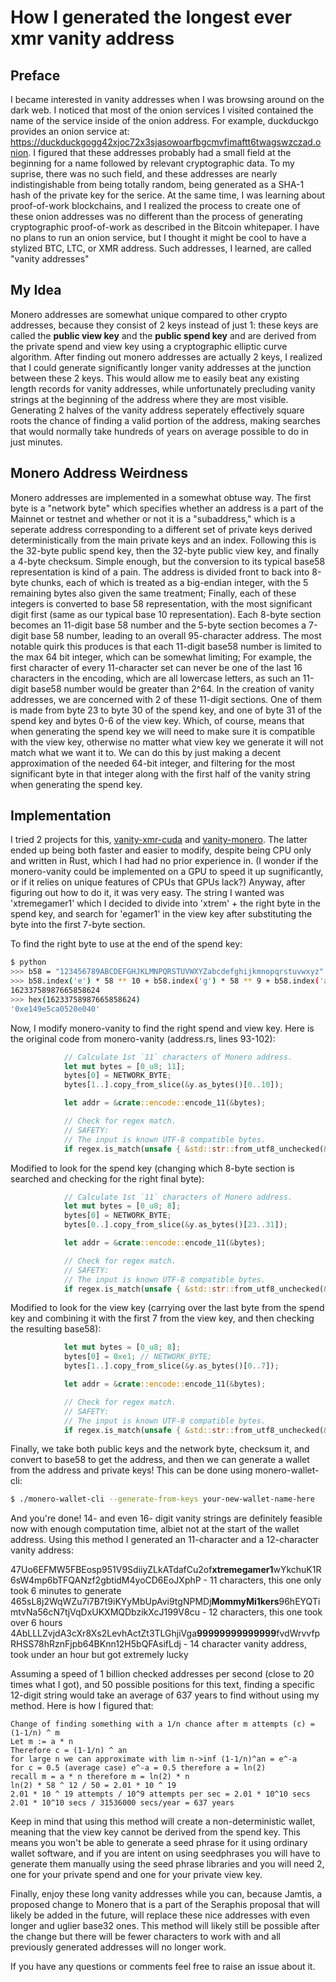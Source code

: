 # How I generated the longest ever xmr vanity address
## Preface
I became interested in vanity addresses when I was browsing around on the dark web. I noticed that most of the onion services I visited contained the name of the service inside of the onion address. For example, duckduckgo provides an onion service at: https://duckduckgogg42xjoc72x3sjasowoarfbgcmvfimaftt6twagswzczad.onion. I figured that these addresses probably had a small field at the beginning for a name followed by relevant cryptographic data. To my suprise, there was no such field, and these addresses are nearly indistingishable from being totally random, being generated as a SHA-1 hash of the private key for the serice. At the same time, I was learning about proof-of-work blockchains, and I realized the process to create one of these onion addresses was no different than the process of generating cryptographic proof-of-work as described in the Bitcoin whitepaper. I have no plans to run an onion service, but I thought it might be cool to have a stylized BTC, LTC, or XMR address. Such addresses, I learned, are called "vanity addresses"

## My Idea
Monero addresses are somewhat unique compared to other crypto addresses, because they consist of 2 keys instead of just 1: these keys are called the **public view key** and the **public spend key** and are derived from the private spend and view key using a cryptographic elliptic curve algorithm. After finding out monero addresses are actually 2 keys, I realized that I could generate significantly longer vanity addresses at the junction between these 2 keys. This would allow me to easily beat any existing length records for vanity addresses, while unfortunately precluding vanity strings at the beginning of the address where they are most visible. Generating 2 halves of the vanity address seperately effectively square roots the chance of finding a valid portion of the address, making searches that would normally take hundreds of years on average possible to do in just minutes.

## Monero Address Weirdness
Monero addresses are implemented in a somewhat obtuse way. The first byte is a "network byte" which specifies whether an address is a part of the Mainnet or testnet and whether or not it is a "subaddress," which is a seperate address corresponding to a different set of private keys derived deterministically from the main private keys and an index. Following this is the 32-byte public spend key, then the 32-byte public view key, and finally a 4-byte checksum. Simple enough, but the conversion to its typical base58 representation is kind of a pain. The address is divided front to back into 8-byte chunks, each of which is treated as a big-endian integer, with the 5 remaining bytes also given the same treatment; Finally, each of these integers is converted to base 58 representation, with the most significant digit first (same as our typical base 10 representation). Each 8-byte section becomes an 11-digit base 58 number and the 5-byte section becomes a 7-digit base 58 number, leading to an overall 95-character address. The most notable quirk this produces is that each 11-digit base58 number is limited to the max 64 bit integer, which can be somewhat limiting; For example, the first character of every 11-character set can never be one of the last 16 characters in the encoding, which are all lowercase letters, as such an 11-digit base58 number would be greater than 2^64. In the creation of vanity addresses, we are concerned with 2 of these 11-digit sections. One of them is made from byte 23 to byte 30 of the spend key, and one of byte 31 of the spend key and bytes 0-6 of the view key. Which, of course, means that when generating the spend key we will need to make sure it is compatible with the view key, otherwise no matter what view key we generate it will not match what we want it to. We can do this by just making a decent approximation of the needed 64-bit integer, and filtering for the most significant byte in that integer along with the first half of the vanity string when generating the spend key.

## Implementation
I tried 2 projects for this, [vanity-xmr-cuda](https://github.com/SChernykh/vanity_xmr_cuda) and [vanity-monero](https://github.com/hinto-janai/monero-vanity). The latter ended up being both faster and easier to modify, despite being CPU only and written in Rust, which I had had no prior experience in. (I wonder if the monero-vanity could be implemented on a GPU to speed it up sugnificantly, or if it relies on unique features of CPUs that GPUs lack?) Anyway, after figuring out how to do it, it was very easy. The string I wanted was 'xtremegamer1' which I decided to divide into 'xtrem' + the right byte in the spend key, and search for 'egamer1' in the view key after substituting the byte into the first 7-byte section.

To find the right byte to use at the end of the spend key:

```bash
$ python
>>> b58 = "123456789ABCDEFGHJKLMNPQRSTUVWXYZabcdefghijkmnopqrstuvwxyz"
>>> b58.index('e') * 58 ** 10 + b58.index('g') * 58 ** 9 + b58.index('a') * 58 ** 8 + b58.index('m') * 58 ** 7 + b58.index('e') * 58 ** 6 
16233758987665858624
>>> hex(16233758987665858624)
'0xe149e5ca0520e040'
```

Now, I modify monero-vanity to find the right spend and view key. Here is the original code from monero-vanity (address.rs, lines 93-102):

```rust
			// Calculate 1st `11` characters of Monero address.
			let mut bytes = [0_u8; 11];
			bytes[0] = NETWORK_BYTE;
			bytes[1..].copy_from_slice(&y.as_bytes()[0..10]);

			let addr = &crate::encode::encode_11(&bytes);

			// Check for regex match.
			// SAFETY:
			// The input is known UTF-8 compatible bytes.
			if regex.is_match(unsafe { &std::str::from_utf8_unchecked(&addr[..]) }) { /*do some stuff*/ }
```

Modified to look for the spend key (changing which 8-byte section is searched and checking for the right final byte):

```rust
			// Calculate 1st `11` characters of Monero address.
			let mut bytes = [0_u8; 8];
			bytes[0] = NETWORK_BYTE;
			bytes[0..].copy_from_slice(&y.as_bytes()[23..31]);

			let addr = &crate::encode::encode_11(&bytes);

			// Check for regex match.
			// SAFETY:
			// The input is known UTF-8 compatible bytes.
			if regex.is_match(unsafe { &std::str::from_utf8_unchecked(&addr[..]) }) && y.as_bytes()[31] == 0xe1 { /*do some stuff*/ }
```

Modified to look for the view key (carrying over the last byte from the spend key and combining it with the first 7 from the view key, and then checking the resulting base58):

```rust
			let mut bytes = [0_u8; 8];
			bytes[0] = 0xe1; // NETWORK_BYTE;
			bytes[1..].copy_from_slice(&y.as_bytes()[0..7]);

			let addr = &crate::encode::encode_11(&bytes);

			// Check for regex match.
			// SAFETY:
			// The input is known UTF-8 compatible bytes.
			if regex.is_match(unsafe { &std::str::from_utf8_unchecked(&addr[..]) }) {/*blah*/}
```

Finally, we take both public keys and the network byte, checksum it, and convert to base58 to get the address, and then we can generate a wallet from the address and private keys! This can be done using monero-wallet-cli:

```bash
$ ./monero-wallet-cli --generate-from-keys your-new-wallet-name-here

```

And you're done! 14- and even 16- digit vanity strings are definitely feasible now with enough computation time, albiet not at the start of the wallet address. Using this method I generated an 11-character and a 12-character vanity address:

47Uo6EFMW5FBEosp951V9SdiiyZLkATdafCu2of**xtremegamer1**wYkchuK1R6sW4mp6bTFQANzf2gbtidM4yoCD6EoJXphP - 11 characters, this one only took 6 minutes to generate
465sL8j2WqWZu7i7B7t9iKYyMbUpAvi9tgNPMDj**MommyMi1kers**96hEYQTimtvNa56cN7tjVqDxUKXMQDbzikXcJ199V8cu - 12 characters, this one took over 6 hours
4AbLLLZvjdA3cXr8Xs2LevhActZt3TLGhjiVga**99999999999999**fvdWrvvfpRHSS78hRznFjpb64BKnn12H5bQFAsifLdj - 14 character vanity address, took under an hour but got extremely lucky

Assuming a speed of 1 billion checked addresses per second (close to 20 times what I got), and 50 possible positions for this text, finding a specific 12-digit string would take an average of 637 years to find without using my method. Here is how I figured that:

```
Change of finding something with a 1/n chance after m attempts (c) = (1-1/n) ^ m
Let m := a * n
Therefore c = (1-1/n) ^ an
for large n we can approximate with lim n->inf (1-1/n)^an = e^-a
for c = 0.5 (average case) e^-a = 0.5 therefore a = ln(2)
recall m = a * n therefore m = ln(2) * n
ln(2) * 58 ^ 12 / 50 = 2.01 * 10 ^ 19
2.01 * 10 ^ 19 attempts / 10^9 attempts per sec = 2.01 * 10^10 secs
2.01 * 10^10 secs / 31536000 secs/year = 637 years
```


Keep in mind that using this method will create a non-deterministic wallet, meaning that the view key cannot be derived from the spend key. This means you won't be able to generate a seed phrase for it using ordinary wallet software, and if you are intent on using seedphrases you will have to generate them manually using the seed phrase libraries and you will need 2, one for your private spend and one for your private view key.

Finally, enjoy these long vanity addresses while you can, because Jamtis, a proposed change to Monero that is a part of the Seraphis proposal that will likely be added in the future, will replace these nice addresses with even longer and uglier base32 ones. This method will likely still be possible after the change but there will be fewer characters to work with and all previously generated addresses will no longer work.

If you have any questions or comments feel free to raise an issue about it.

